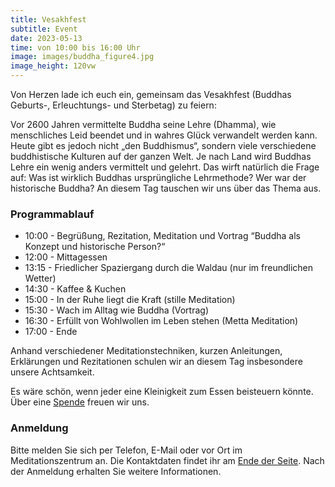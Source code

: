 ```yaml
---
title: Vesakhfest
subtitle: Event
date: 2023-05-13
time: von 10:00 bis 16:00 Uhr
image: images/buddha_figure4.jpg
image_height: 120vw
---
```

Von Herzen lade ich euch ein, gemeinsam das Vesakhfest (Buddhas Geburts-, Erleuchtungs- und Sterbetag) zu feiern:

Vor 2600 Jahren vermittelte Buddha seine Lehre (Dhamma), wie menschliches Leid beendet und in wahres Glück verwandelt werden kann. Heute gibt es jedoch nicht „den Buddhismus“, sondern viele verschiedene buddhistische Kulturen auf der ganzen Welt. Je nach Land wird Buddhas Lehre ein wenig anders vermittelt und gelehrt. Das wirft natürlich die Frage auf: Was ist wirklich Buddhas ursprüngliche Lehrmethode? Wer war der historische Buddha? An diesem Tag tauschen wir uns über das Thema aus.

### Programmablauf

* 10:00 - Begrüßung, Rezitation, Meditation und Vortrag “Buddha als Konzept und historische Person?“
* 12:00 - Mittagessen
* 13:15 - Friedlicher Spaziergang durch die Waldau (nur im freundlichen Wetter)
* 14:30 - Kaffee & Kuchen
* 15:00 - In der Ruhe liegt die Kraft (stille Meditation)
* 15:30 - Wach im Alltag wie Buddha (Vortrag)
* 16:30 - Erfüllt von Wohlwollen im Leben stehen (Metta Meditation)
* 17:00 - Ende

Anhand verschiedener Meditationstechniken, kurzen Anleitungen, Erklärungen und Rezitationen schulen wir an diesem Tag insbesondere unsere Achtsamkeit.

Es wäre schön, wenn jeder eine Kleinigkeit zum Essen beisteuern könnte. Über eine [Spende](spenden.html) freuen wir uns.

### Anmeldung

Bitte melden Sie sich per Telefon, E-Mail oder vor Ort im Meditationszentrum an. Die Kontaktdaten findet ihr am [Ende der Seite](#footer). Nach der Anmeldung erhalten Sie weitere Informationen.
